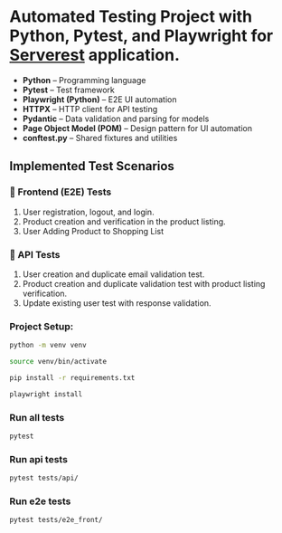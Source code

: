 # Automated Testing Project with Python, Pytest, and Playwright for [Serverest](https://serverest.dev) application.

- **Python** – Programming language
- **Pytest** – Test framework
- **Playwright (Python)** – E2E UI automation
- **HTTPX** – HTTP client for API testing
- **Pydantic** – Data validation and parsing for models
- **Page Object Model (POM)** – Design pattern for UI automation
- **conftest.py** – Shared fixtures and utilities


## Implemented Test Scenarios

### 🔹 Frontend (E2E) Tests
1. User registration, logout, and login.
2. Product creation and verification in the product listing.
3. User Adding Product to Shopping List

### 🔹 API Tests
1. User creation and duplicate email validation test.
2. Product creation and duplicate validation test with product listing verification.
3. Update existing user test with response validation.


### Project Setup:
```bash
python -m venv venv

source venv/bin/activate

pip install -r requirements.txt

playwright install
```

### Run all tests
```bash
pytest
```

### Run api tests
```bash
pytest tests/api/
```

### Run e2e tests
```bash
pytest tests/e2e_front/
```